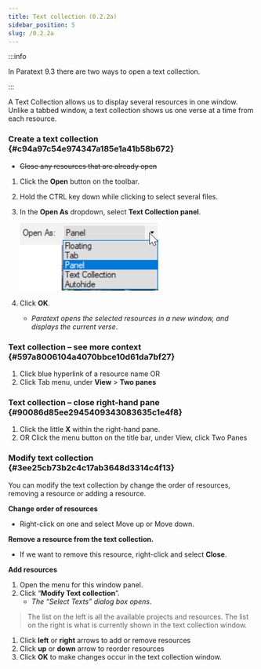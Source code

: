 ```yaml
---
title: Text collection (0.2.2a)
sidebar_position: 5
slug: /0.2.2a
---
```




:::info

In Paratext 9.3 there are two ways to open a text collection.

:::




A Text Collection allows us to display several resources in one window. Unlike a tabbed window, a text collection shows us one verse at a time from each resource.


### Create a text collection {#c94a97c54e974347a185e1a41b58b672}

- ~~Close any resources that are already open~~
1. Click the **Open** button on the toolbar.
1. Hold the CTRL key down while clicking to select several files.
1. In the **Open As** dropdown, select **Text Collection panel**.

	![](/notion_imgs/1682482044.png)

1. Click **OK**.
	- _Paratext opens the selected resources in a new window, and displays the current verse_.

### Text collection – see more context {#597a8006104a4070bbce10d61da7bf27}

1. Click blue hyperlink of a resource name OR
1. Click Tab menu, under **View** &gt; **Two panes**

### Text collection – close right-hand pane {#90086d85ee2945409343083635c1e4f8}

1. Click the little **X** within the right-hand pane.
1. OR Click the menu button on the title bar, under View, click Two Panes

### Modify text collection {#3ee25cb73b2c4c17ab3648d3314c4f13}


You can modify the text collection by change the order of resources, removing a resource or adding a resource.


**Change order of resources**

- Right-click on one and select Move up or Move down.

**Remove a resource from the text collection.**

- If we want to remove this resource, right-click and select **Close**.

**Add resources**

1. Open the menu for this window panel.
1. Click “**Modify Text collection**”.
	- _The “Select Texts” dialog box opens_.

> The list on the left is all the available projects and resources. The list on the right is what is currently shown in the text collection window.

1. Click **left** or **right** arrows to add or remove resources
1. Click **up** or **down** arrow to reorder resources
1. Click **OK** to make changes occur in the text collection window.
